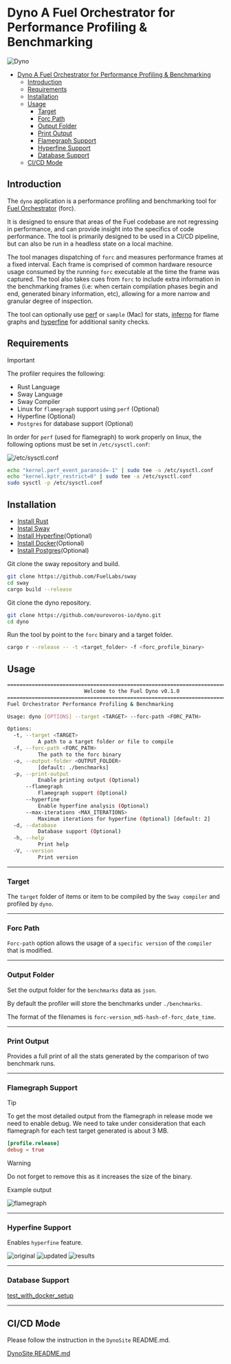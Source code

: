 # Dyno A Fuel Orchestrator for Performance Profiling & Benchmarking

![Dyno](./images/dyno.jpg)

- [Dyno A Fuel Orchestrator for Performance Profiling \& Benchmarking](#dyno-a-fuel-orchestrator-for-performance-profiling--benchmarking)
  - [Introduction](#introduction)
  - [Requirements](#requirements)
  - [Installation](#installation)
  - [Usage](#usage)
    - [Target](#target)
    - [Forc Path](#forc-path)
    - [Output Folder](#output-folder)
    - [Print Output](#print-output)
    - [Flamegraph Support](#flamegraph-support)
    - [Hyperfine Support](#hyperfine-support)
    - [Database Support](#database-support)
  - [CI/CD Mode](#cicd-mode)

## Introduction

The `dyno` application is a performance profiling and benchmarking tool for [Fuel Orchestrator](https://fuellabs.github.io/sway/master/book/forc/index.html) (forc).

It is designed to ensure that areas of the Fuel codebase are not regressing in performance, and can provide insight into the specifics of code performance. The tool is primarily designed to be used in a CI/CD pipeline, but can also be run in a headless state on a local machine.

The tool manages dispatching of `forc` and measures performance frames at a fixed interval. Each frame is comprised of common hardware resource usage consumed by the running `forc` executable at the time the frame was captured. The tool also takes cues from `forc` to include extra information in the benchmarking frames (i.e: when certain compilation phases begin and end, generated binary information, etc), allowing for a more narrow and granular degree of inspection.

The tool can optionally use [perf](https://en.wikipedia.org/wiki/Perf_(Linux)) or `sample` (Mac) for stats, [inferno](https://github.com/jonhoo/inferno) for flame graphs and [hyperfine](https://github.com/sharkdp/hyperfine) for additional sanity checks.

## Requirements

> [!IMPORTANT]
>
> The profiler requires the following:
>
> - Rust Language
> - Sway Language
> - Sway Compiler
> - Linux for `flamegraph` support using `perf` (Optional)
> - Hyperfine (Optional)
> - `Postgres` for database support (Optional)
>
> In order for `perf` (used for flamegraph) to work properly on linux, the following options must be set in `/etc/sysctl.conf`:
>
> ![/etc/sysctl.conf](./images/edit_etc_sysctl_conf.png)
>

```bash
echo "kernel.perf_event_paranoid=-1" | sudo tee -a /etc/sysctl.conf
echo "kernel.kptr_restrict=0" | sudo tee -a /etc/sysctl.conf
sudo sysctl -p /etc/sysctl.conf
```

## Installation

- [Install Rust](https://www.rust-lang.org/tools/install)
- [Instal Sway](https://fuellabs.github.io/sway/v0.19.0/introduction/installation.html)
- [Install Hyperfine](https://github.com/sharkdp/hyperfine)(Optional)
- [Install Docker](https://docs.docker.com/engine/install/)(Optional)
- [Install Postgres](https://hub.docker.com/_/postgres)(Optional)

Git clone the sway repository and build.

```bash
git clone https://github.com/FuelLabs/sway
cd sway
cargo build --release
```

Git clone the dyno repository.

```bash
git clone https://github.com/ourovoros-io/dyno.git
cd dyno
```

Run the tool by point to the `forc` binary and a target folder.

```bash
cargo r --release -- -t <target_folder> -f <forc_profile_binary>
```

## Usage

```bash
====================================================================================================
                         Welcome to the Fuel Dyno v0.1.0
====================================================================================================
Fuel Orchestrator Performance Profiling & Benchmarking

Usage: dyno [OPTIONS] --target <TARGET> --forc-path <FORC_PATH>

Options:
  -t, --target <TARGET>
          A path to a target folder or file to compile
  -f, --forc-path <FORC_PATH>
          The path to the forc binary
  -o, --output-folder <OUTPUT_FOLDER>
          [default: ./benchmarks]
  -p, --print-output
          Enable printing output (Optional)
      --flamegraph
          Flamegraph support (Optional)
      --hyperfine
          Enable hyperfine analysis (Optional)
      --max-iterations <MAX_ITERATIONS>
          Maximum iterations for hyperfine (Optional) [default: 2]
  -d, --database
          Database support (Optional)
  -h, --help
          Print help
  -V, --version
          Print version
```

---

### Target

The `target` folder of items or item to be compiled by the `Sway compiler` and profiled by `dyno`.

---

### Forc Path

`Forc-path` option allows the usage of a `specific version` of the `compiler` that is modified.

---

### Output Folder

Set the output folder for the `benchmarks` data as `json`.

By default the profiler will store the benchmarks under `./benchmarks`.

The format of the filenames is `forc-version_md5-hash-of-forc_date_time`.

---

### Print Output

Provides a full print of all the stats generated by the comparison of two benchmark runs.

---

### Flamegraph Support

> [!TIP]
>
> To get the most detailed output from the flamegraph in release mode we need to enable debug.
> We need to take under consideration that each flamegraph for each test target generated is about 3 MB.

```toml
[profile.release]
debug = true
```

> [!WARNING]
>
> Do not forget to remove this as it increases the size of the binary.

Example output

![flamegraph](./images/flamegraph.svg)

---

### Hyperfine Support

Enables `hyperfine` feature.

![original](./images/hyperfine_original_binary.png)
![updated](./images/hyperfine_updated_binary.png)
![results](./images/hyperfine_difference_results.png)

---

### Database Support

[test_with_docker_setup](/test_with_docker_setup.sh)

---

## CI/CD Mode

Please follow the instruction in the `DynoSite` README.md.

[DynoSite README.md](https://github.com/ourovoros-io/dynosite/blob/main/README.md)
